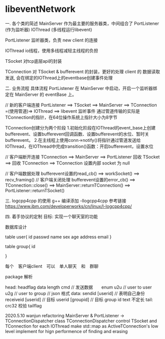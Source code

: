 # libeventNetwork


一. 各个类的简述
MainServer
作为最主要的服务器类，中间组合了 PortListener (作为监听器) IOThread (多线程运行libevent)

PortListener
监听器类，负责 new client 的连接

IOThread
io线程，使用多线程减轻主线程的负担 

TSocket
对tcp底层api的封装

TConnection
对 TSocket & bufferevent 的封装，更好的处理 client 的 数据读取发送, 会在绑定的IOThread上的eventbase创建事件处理


二. 业务流程
具体流程
PortListener 在 MainServer 中启动，开启一个监听器绑定在 MainServer 的 eventBase 上。

// 新的客户端连接
PortListener  ==>  TSocket  ==>  MainServer ==> TConnection  =(使用管道)=>  IOThread  ==>  libevent 监听事件
通过管道传输的实际是TConnection的指针，在64位操作系统上指针大小为8字节

TConnection创建分为两个阶段
1.初始化阶段在IOThread的event_base上创建bufferevent、设置bufferevent回调函数、设置bufferevent的水位、暂时关bufferevent。
2.在主线程上使用conn->notify()将指针通过管道发送给IOThread，在IOThread中完成transition()函数：开启bufferevent，设置水位

// 客户端断开连接
TConnection  ==>  MainServer  ==>  PortListener 回收 TSocket
                              ==>  回收 TConnection
                              ==>  TConnection  设置内部 socket 为 null

// 客户端数据处理
bufferevent设置的read_cb()   ==>  workSocket()  ==>  recv_framing()
// 客户端关闭处理
bufferevent设置的error_cb()  ==>  TConnection::close()  ==>  MainServer::returnTConnection()  ==>  PortListener::returnTSocket()

三. logcpp4cpp 的使用
g++ 编译添加 -llogcpp4cpp
参考链接
https://www.ibm.com/developerworks/cn/linux/l-logcpp4cpp/


四. 着手协议的定制
目标: 实现一个聊天室的功能

数据库设计

table user{
    id
    passwd
    name
    sex
    age
    address
    email
}

table group{
    id
    
}


每个　客户端client　可以　单人聊天　和　群聊

package 解析

head:
    headflag
    data length
    cmd         // 发送数据　　enum 
    u2u         // user to user
    u2g         // user to group
// json 格式
data:
    sendid
        [userid]            // 表明自己身份
    receiveid
        [userid]            // 目标 userid
        [groupid]           // 目标 group id
    text
        不定长
tail:
    crc32 校验
    tailflag

2020.5.10 wanjun
refactoring MainServer & PortListener -> TConnectionDispatcher
class TConnectionDispatcher control TSocket and TConnection for each IOThread
make std::map as ActiveTConnection's low level implement for hign performence of finding and erasing